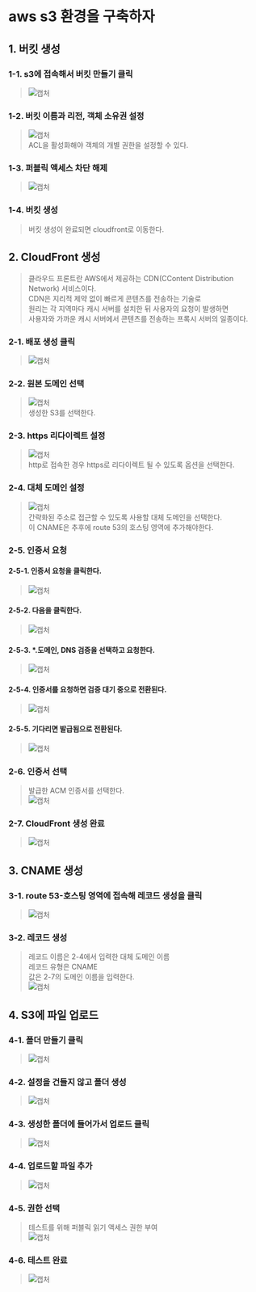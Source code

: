 # aws s3 환경을 구축하자

## 1. 버킷 생성
### 1-1. s3에 접속해서 버킷 만들기 클릭
>![캡처](사진/201.png)  
### 1-2. 버킷 이름과 리전, 객체 소유권 설정
>![캡처](사진/202.png)  
> ACL을 활성화해야 객체의 개별 권한을 설정할 수 있다.  
### 1-3. 퍼블릭 액세스 차단 해제
>![캡처](사진/203.png)  
### 1-4. 버킷 생성
> 버킷 생성이 완료되면 cloudfront로 이동한다.  
## 2. CloudFront 생성
> 클라우드 프론트란 AWS에서 제공하는 CDN(CContent Distribution Network) 서비스이다.  
> CDN은 지리적 제약 없이 빠르게 콘텐츠를 전송하는 기술로  
> 원리는 각 지역마다 캐시 서버를 설치한 뒤 사용자의 요청이 발생하면  
> 사용자와 가까운 캐시 서버에서 콘텐츠를 전송하는 프록시 서버의 일종이다.  
### 2-1. 배포 생성 클릭
>![캡처](사진/204.png)  
### 2-2. 원본 도메인 선택
>![캡처](사진/205.png)  
> 생성한 S3를 선택한다.  
### 2-3. https 리다이렉트 설정
>![캡처](사진/206.png)  
> http로 접속한 경우 https로 리다이렉트 될 수 있도록 옵션을 선택한다.  
### 2-4. 대체 도메인 설정
>![캡처](사진/207.png)  
> 간략화된 주소로 접근할 수 있도록 사용할 대체 도메인을 선택한다.  
> 이 CNAME은 추후에 route 53의 호스팅 영역에 추가해야한다.  
### 2-5. 인증서 요청
#### 2-5-1. 인증서 요청을 클릭한다.
>![캡처](사진/208.png)  
#### 2-5-2. 다음을 클릭한다.
>![캡처](사진/209.png)  
#### 2-5-3. *.도메인, DNS 검증을 선택하고 요청한다.
>![캡처](사진/211.png)  
#### 2-5-4. 인증서를 요청하면 검증 대기 중으로 전환된다.
>![캡처](사진/213.png)  
#### 2-5-5. 기다리면 발급됨으로 전환된다.
>![캡처](사진/214.png)  
### 2-6. 인증서 선택
> 발급한 ACM 인증서를 선택한다.  
>![캡처](사진/215.png)  
### 2-7. CloudFront 생성 완료
>![캡처](사진/216.png)  
## 3. CNAME 생성
### 3-1. route 53-호스팅 영역에 접속해 레코드 생성을 클릭
>![캡처](사진/217.png)  
### 3-2. 레코드 생성
> 레코드 이름은 2-4에서 입력한 대체 도메인 이름  
> 레코드 유형은 CNAME  
> 값은 2-7의 도메인 이름을 입력한다.  
>![캡처](사진/218.png)  
## 4. S3에 파일 업로드
### 4-1. 폴더 만들기 클릭
>![캡처](사진/220.png)  
### 4-2. 설정을 건들지 않고 폴더 생성
>![캡처](사진/221.png)  
### 4-3. 생성한 폴더에 들어가서 업로드 클릭
>![캡처](사진/222.png)  
### 4-4. 업로드할 파일 추가
>![캡처](사진/223.png)  
### 4-5. 권한 선택
> 테스트를 위해 퍼블릭 읽기 액세스 권한 부여  
>![캡처](사진/224.png)  
### 4-6. 테스트 완료
>![캡처](사진/225.png)  